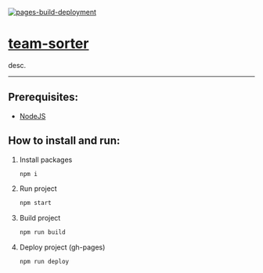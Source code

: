 [![pages-build-deployment](https://github.com/dudushy/team-sorter/actions/workflows/pages/pages-build-deployment/badge.svg?branch=gh-pages)](https://github.com/dudushy/team-sorter/actions/workflows/pages/pages-build-deployment)

# [team-sorter](https://github.com/dudushy/team-sorter/)
desc.

---
## Prerequisites:
- [NodeJS](https://nodejs.org/)

## How to install and run:
1. Install packages
    ```bash
    npm i
    ```
2. Run project
    ```bash
    npm start
    ```
3. Build project
    ```bash
    npm run build
    ```
4. Deploy project (gh-pages)
    ```bash
    npm run deploy
    ```
